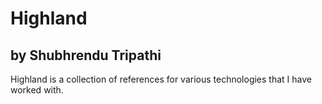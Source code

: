 # Highland
## by Shubhrendu Tripathi

Highland is a collection of references for various technologies that I have worked with.


